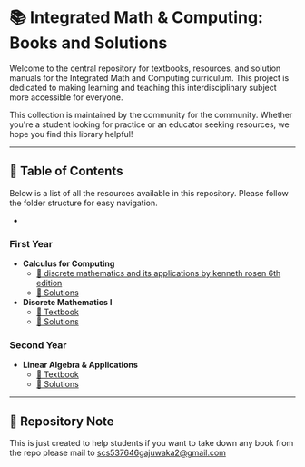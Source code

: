 # 📚 Integrated Math & Computing: Books and Solutions

Welcome to the central repository for textbooks, resources, and solution manuals for the Integrated Math and Computing curriculum. This project is dedicated to making learning and teaching this interdisciplinary subject more accessible for everyone.



This collection is maintained by the community for the community. Whether you're a student looking for practice or an educator seeking resources, we hope you find this library helpful!

---

## 🧭 Table of Contents

Below is a list of all the resources available in this repository. Please follow the folder structure for easy navigation.

*

### First Year

* **Calculus for Computing**
    * [📖 discrete mathematics and its applications by kenneth rosen 6th edition](https://drive.google.com/file/d/0B0bp3foGeABtNEoweGVJQUJDNms/view?usp=sharing&resourcekey=0-t8AupujzE3sjX_OJcmE4Hw)
    * [🔑 Solutions](./First_Year/Calculus_for_Computing/Solutions.pdf)
* **Discrete Mathematics I**
    * [📖 Textbook](./First_Year/Discrete_Mathematics_I/Textbook.pdf)
    * [🔑 Solutions](./First_Year/Discrete_Mathematics_I/Solutions.pdf)

### Second Year

* **Linear Algebra & Applications**
    * [📖 Textbook](./Second_Year/Linear_Algebra/Textbook.pdf)
    * [🔑 Solutions](./Second_Year/Linear_Algebra/Solutions.pdf)

---

## 📂 Repository Note

This is just created to help students if you want to take down any book from the repo please mail to scs537646gajuwaka2@gmail.com
